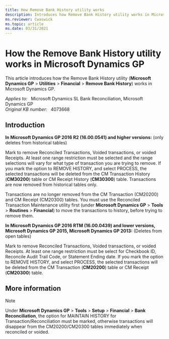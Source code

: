 ```yaml
---
title: How Remove Bank History utility works
description: Introduces how Remove Bank History utility works in Microsoft Dynamics GP.
ms.reviewer: Cwaswick
ms.topic: article
ms.date: 03/31/2021
---
```

# How the Remove Bank History utility works in Microsoft Dynamics GP

This article introduces how the Remove Bank History utility (**Microsoft Dynamics GP** > **Utilities** > **Financial** > **Remove Bank History**) works in Microsoft Dynamics GP.

_Applies to:_ &nbsp; Microsoft Dynamics SL Bank Reconciliation, Microsoft Dynamics GP  
_Original KB number:_ &nbsp; 4073668

## Introduction

**In Microsoft Dynamics GP 2016 R2 (16.00.0541) and higher versions:** (only deletes from historical tables)

Mark to remove Reconciled Transactions, Voided transactions, or voided Receipts. At least one range restriction must be selected and the range selections will vary for what type of transaction you are trying to remove. If you mark the option to REMOVE HISTORY, and select PROCESS, the selected transactions will be deleted from the CM Transaction History (**CM30200**) table or CM Receipt History (**CM30300**) table. Transactions are now removed from historical tables only.

Transactions are no longer removed from the CM Transaction (CM20200) and CM Receipt (CM20300) tables. You must use the Reconciled Transaction Maintenance utility first (under **Microsoft Dynamics GP** > **Tools** > **Routines** > **Financial**) to move the transactions to history, before trying to remove them.

**In Microsoft Dynamics GP 2016 RTM (16.00.0439) and lower versions, Microsoft Dynamics GP 2015, Microsoft Dynamics GP 2013:** (Deletes from open tables)

Mark to remove Reconciled Transactions, Voided transactions, or voided Receipts. At least one range restriction must be select for Checkbook ID, Reconcile Audit Trail Code, or Statement Ending date. If you mark the option to REMOVE HISTORY, and select PROCESS, the selected transactions will be deleted from the CM Transaction (**CM20200**) table or CM Receipt (**CM20300**) table.

## More information

> [!NOTE]
> Under **Microsoft Dynamics GP** > **Tools** > **Setup** > **Financial** > **Bank Reconciliation**, the option for MAINTAIN HISTORY for Transaction/Reconciliation must be marked, otherwise transactions will disappear from the CM20200/CM20300 tables immediately when reconciled or voided.
